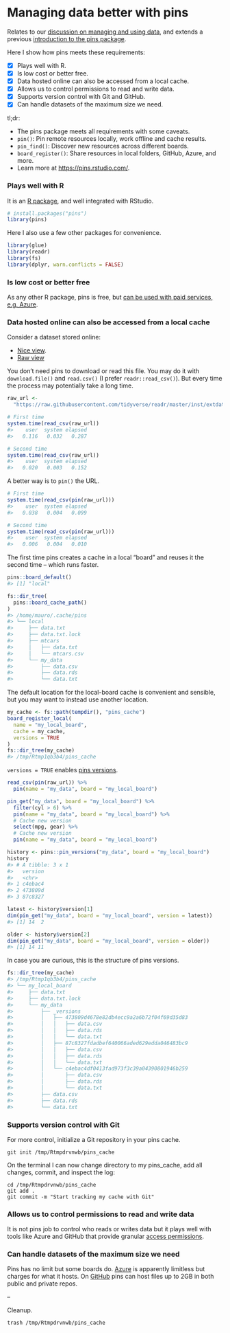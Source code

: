 
# Managing data better with pins

Relates to our [discussion on managing and using
data](https://github.com/2DegreesInvesting/ds-incubator/issues/35), and
extends a previous [introduction to the pins
package](https://github.com/2DegreesInvesting/ds-incubator/issues/38).

Here I show how pins meets these requirements:

  - [x] Plays well with R.
  - [x] Is low cost or better free.
  - [x] Data hosted online can also be accessed from a local cache.
  - [x] Allows us to control permissions to read and write data.
  - [x] Supports version control with Git and GitHub.
  - [x] Can handle datasets of the maximum size we need.

tl;dr:

  - The pins package meets all requirements with some caveats.
  - `pin()`: Pin remote resources locally, work offline and cache
    results.
  - `pin_find()`: Discover new resources across different boards.
  - `board_register()`: Share resources in local folders, GitHub, Azure,
    and more.
  - Learn more at <https://pins.rstudio.com/>.

### Plays well with R

It is an [R
package](https://cloud.r-project.org/web/packages/pins/index.html), and
well integrated with RStudio.

``` r
# install.packages("pins")
library(pins)
```

Here I also use a few other packages for convenience.

``` r
library(glue)
library(readr)
library(fs)
library(dplyr, warn.conflicts = FALSE)
```

### Is low cost or better free

As any other R package, pins is free, but [can be used with paid
services,
e.g. Azure](https://pins.rstudio.com/articles/boards-azure.html).

### Data hosted online can also be accessed from a local cache

Consider a dataset stored online:

  - [Nice
    view](https://github.com/tidyverse/readr/blob/master/inst/extdata/mtcars.csv).
  - [Raw
    view](https://raw.githubusercontent.com/tidyverse/readr/master/inst/extdata/mtcars.csv)

You don’t need pins to download or read this file. You may do it with
`download.file()` and `read.csv()` (I prefer `readr::read_csv()`). But
every time the process may potentially take a long time.

``` r
raw_url <- 
  "https://raw.githubusercontent.com/tidyverse/readr/master/inst/extdata/mtcars.csv"

# First time
system.time(read_csv(raw_url))
#>    user  system elapsed 
#>   0.116   0.032   0.287

# Second time
system.time(read_csv(raw_url))
#>    user  system elapsed 
#>   0.020   0.003   0.152
```

A better way is to `pin()` the URL.

``` r
# First time
system.time(read_csv(pin(raw_url)))
#>    user  system elapsed 
#>   0.038   0.004   0.099

# Second time
system.time(read_csv(pin(raw_url)))
#>    user  system elapsed 
#>   0.006   0.004   0.010
```

The first time pins creates a cache in a local “board” and reuses it the
second time – which runs faster.

``` r
pins::board_default()
#> [1] "local"

fs::dir_tree(
  pins::board_cache_path()
)
#> /home/mauro/.cache/pins
#> └── local
#>     ├── data.txt
#>     ├── data.txt.lock
#>     ├── mtcars
#>     │   ├── data.txt
#>     │   └── mtcars.csv
#>     └── my_data
#>         ├── data.csv
#>         ├── data.rds
#>         └── data.txt
```

The default location for the local-board cache is convenient and
sensible, but you may want to instead use another location.

``` r
my_cache <- fs::path(tempdir(), "pins_cache")
board_register_local(
  name = "my_local_board", 
  cache = my_cache, 
  versions = TRUE
)
fs::dir_tree(my_cache)
#> /tmp/Rtmp1qb3b4/pins_cache
```

`versions = TRUE` enables [pins
versions](https://pins.rstudio.com/articles/advanced-versions.html).

``` r
read_csv(pin(raw_url)) %>% 
  pin(name = "my_data", board = "my_local_board")

pin_get("my_data", board = "my_local_board") %>% 
  filter(cyl > 6) %>% 
  pin(name = "my_data", board = "my_local_board") %>%  
  # Cache new version
  select(mpg, gear) %>% 
  # Cache new version
  pin(name = "my_data", board = "my_local_board") 

history <- pins::pin_versions("my_data", board = "my_local_board")
history
#> # A tibble: 3 x 1
#>   version
#>   <chr>  
#> 1 c4ebac4
#> 2 473809d
#> 3 87c8327

latest <- history$version[1]
dim(pin_get("my_data", board = "my_local_board", version = latest))
#> [1] 14  2

older <- history$version[2]
dim(pin_get("my_data", board = "my_local_board", version = older))
#> [1] 14 11
```

In case you are curious, this is the structure of pins versions.

``` r
fs::dir_tree(my_cache)
#> /tmp/Rtmp1qb3b4/pins_cache
#> └── my_local_board
#>     ├── data.txt
#>     ├── data.txt.lock
#>     └── my_data
#>         ├── _versions
#>         │   ├── 473809d4678e82db4ecc9a2a6b72f04f69d35d83
#>         │   │   ├── data.csv
#>         │   │   ├── data.rds
#>         │   │   └── data.txt
#>         │   ├── 87c8327fdadbef640066aded629edda046483bc9
#>         │   │   ├── data.csv
#>         │   │   ├── data.rds
#>         │   │   └── data.txt
#>         │   └── c4ebac4df0413fad973f3c39a04390801946b259
#>         │       ├── data.csv
#>         │       ├── data.rds
#>         │       └── data.txt
#>         ├── data.csv
#>         ├── data.rds
#>         └── data.txt
```

### Supports version control with Git

For more control, initialize a Git repository in your pins cache.

``` /bin/bash
git init /tmp/Rtmpdrvnwb/pins_cache
```

On the terminal I can now change directory to my pins\_cache, add all
changes, commit, and inspect the log:

``` /bin/bash
cd /tmp/Rtmpdrvnwb/pins_cache
git add .
git commit -m "Start tracking my cache with Git"
```

### Allows us to control permissions to read and write data

It is not pins job to control who reads or writes data but it plays well
with tools like Azure and GitHub that provide granular [access
permissions](https://help.github.com/en/github/getting-started-with-github/access-permissions-on-github).

### Can handle datasets of the maximum size we need

Pins has no limit but some boards do.
[Azure](https://pins.rstudio.com/articles/boards-azure.html) is
apparently limitless but charges for what it hosts. On
[GitHub](https://pins.rstudio.com/articles/boards-github.html) pins can
host files up to 2GB in both public and private repos.

–

Cleanup.

``` /bin/bash
trash /tmp/Rtmpdrvnwb/pins_cache
```
